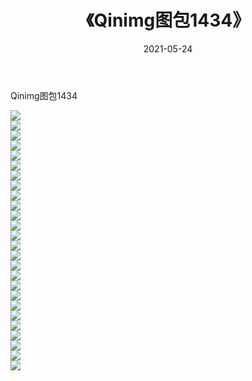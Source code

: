 ﻿---
layout: post
title:  《Qinimg图包1434》
date:   2021-05-24
img: http://imgx.orgx.ga/Qinimg图包/Qinimg图包1434/000.jpg
categories: [美女, 清纯, 唯美]
---

Qinimg图包1434

 ![](http://imgx.orgx.ga/Qinimg图包/Qinimg图包1434/001.jpg) <br>![](http://imgx.orgx.ga/Qinimg图包/Qinimg图包1434/002.jpg) <br>![](http://imgx.orgx.ga/Qinimg图包/Qinimg图包1434/003.jpg) <br>![](http://imgx.orgx.ga/Qinimg图包/Qinimg图包1434/004.jpg) <br>![](http://imgx.orgx.ga/Qinimg图包/Qinimg图包1434/005.jpg) <br>![](http://imgx.orgx.ga/Qinimg图包/Qinimg图包1434/006.jpg) <br>![](http://imgx.orgx.ga/Qinimg图包/Qinimg图包1434/007.jpg) <br>![](http://imgx.orgx.ga/Qinimg图包/Qinimg图包1434/008.jpg) <br>![](http://imgx.orgx.ga/Qinimg图包/Qinimg图包1434/009.jpg) <br>![](http://imgx.orgx.ga/Qinimg图包/Qinimg图包1434/010.jpg) <br>![](http://imgx.orgx.ga/Qinimg图包/Qinimg图包1434/011.jpg) <br>![](http://imgx.orgx.ga/Qinimg图包/Qinimg图包1434/012.jpg) <br>![](http://imgx.orgx.ga/Qinimg图包/Qinimg图包1434/013.jpg) <br>![](http://imgx.orgx.ga/Qinimg图包/Qinimg图包1434/014.jpg) <br>![](http://imgx.orgx.ga/Qinimg图包/Qinimg图包1434/015.jpg) <br>![](http://imgx.orgx.ga/Qinimg图包/Qinimg图包1434/016.jpg) <br>![](http://imgx.orgx.ga/Qinimg图包/Qinimg图包1434/017.jpg) <br>![](http://imgx.orgx.ga/Qinimg图包/Qinimg图包1434/018.jpg) <br>![](http://imgx.orgx.ga/Qinimg图包/Qinimg图包1434/019.jpg) <br>![](http://imgx.orgx.ga/Qinimg图包/Qinimg图包1434/020.jpg) <br>![](http://imgx.orgx.ga/Qinimg图包/Qinimg图包1434/021.jpg) <br>![](http://imgx.orgx.ga/Qinimg图包/Qinimg图包1434/022.jpg) <br>![](http://imgx.orgx.ga/Qinimg图包/Qinimg图包1434/023.jpg) <br>![](http://imgx.orgx.ga/Qinimg图包/Qinimg图包1434/024.jpg) <br>![](http://imgx.orgx.ga/Qinimg图包/Qinimg图包1434/025.jpg) <br>![](http://imgx.orgx.ga/Qinimg图包/Qinimg图包1434/026.jpg) <br>